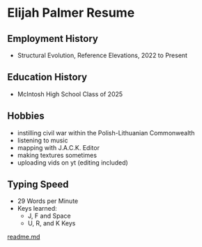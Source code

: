 # Elijah Palmer Resume

## Employment History
- Structural Evolution, Reference Elevations, 2022 to Present

## Education History
- McIntosh High School Class of 2025

## Hobbies
- instilling civil war within the Polish-Lithuanian Commonwealth
- listening to music
- mapping with J.A.C.K. Editor
- making textures sometimes
- uploading vids on yt (editing included)

## Typing Speed
- 29 Words per Minute
- Keys learned:
  - J, F and Space
  - U, R, and K Keys

[readme.md](https://github.com/elijah-palmer2025/elijah-palmer-portfolio/blob/main/README.md)
